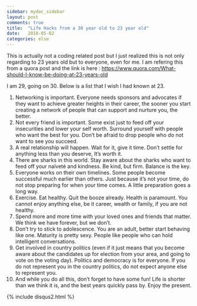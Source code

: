 ```yaml
---
sidebar: mydoc_sidebar
layout: post
comments: true
title:  "Life Hacks from a 30 year old to 23 year old"
date:   2018-05-02
categories: else
---
```


This is actually not a coding related post but I just realized this is not only regarding to 23 years old 
but to everyone, even for me. I am refering this from a quora post and the link is here :
https://www.quora.com/What-should-I-know-be-doing-at-23-years-old

I am 29, going on 30. Below is a list that I wish I had known at 23.

1. Networking is important. Everyone needs sponsors and advocates if they want to achieve greater heights in their career, the sooner you start creating a network of people that can support and nurture you, the better.
2. Not every friend is important. Some exist just to feed off your insecurities and lower your self worth. Surround yourself with people who want the best for you. Don’t be afraid to drop people who do not want to see you succeed.
3. A real relationship will happen. Wait for it, give it time. Don’t settle for anything less than you deserve, It’s worth it.
4. There are sharks in this world. Stay aware about the sharks who want to feed off your naïveté and kindness. Be kind, but firm. Balance is the key.
5. Everyone works on their own timelines. Some people become successful much earlier than others. Just because it’s not your time, do not stop preparing for when your time comes. A little preparation goes a long way.
6. Exercise. Eat healthy. Quit the booze already. Health is paramount. You cannot enjoy anything else, be it career, wealth or family, if you are not healthy.
7. Spend more and more time with your loved ones and friends that matter. We think we have forever, but we don’t.
8. Don’t try to stick to adolescence. You are an adult, better start behaving like one. Maturity is pretty sexy. People like people who can hold intelligent conversations.
9. Get involved in country politics (even if it just means that you become aware about the candidates up for election from your area, and going to vote on the voting day). Politics and democracy is for everyone. If you do not represent you in the country politics, do not expect anyone else to represent you.
10. And while you do all this, don’t forget to have some fun! Life is shorter than we think it is, and the best years quickly pass by. Enjoy the present.

{% include disqus2.html %}